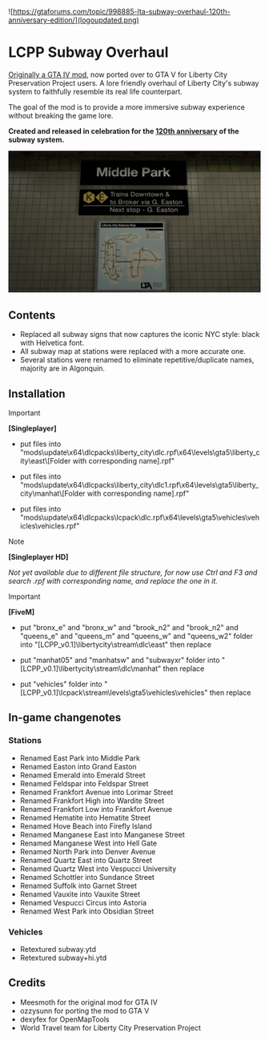 ![https://gtaforums.com/topic/998885-lta-subway-overhaul-120th-anniversary-edition/](logoupdated.png)

# LCPP Subway Overhaul
[Originally a GTA IV mod](https://github.com/Meesmoth/LTA-Subway-Overhaul), now ported over to GTA V for Liberty City Preservation Project users. A lore friendly overhaul of Liberty City's subway system to faithfully resemble its real life counterpart.

The goal of the mod is to provide a more immersive subway experience without breaking the game lore.

**Created and released in celebration for the [120th anniversary](https://ny1.com/nyc/all-boroughs/traffic_and_transit/2024/10/26/new-york-city-subway-celebrates-120th-anniversary) of the subway system.**

![](image.jpg)

## Contents
- Replaced all subway signs that now captures the iconic NYC style: black with Helvetica font.
- All subway map at stations were replaced with a more accurate one.
- Several stations were renamed to eliminate repetitive/duplicate names, majority are in Algonquin.

## Installation
> [!IMPORTANT]
> **[Singleplayer]**
> 
> * put files into "mods\update\x64\dlcpacks\liberty_city\dlc.rpf\x64\levels\gta5\liberty_city\east\\[Folder with corresponding name].rpf"
> 
> * put files into "mods\update\x64\dlcpacks\liberty_city\dlc1.rpf\x64\levels\gta5\liberty_city\manhat\\[Folder with corresponding name].rpf"
> 
> * put files into "mods\update\x64\dlcpacks\lcpack\dlc.rpf\x64\levels\gta5\vehicles\vehicles\vehicles.rpf"

> [!NOTE]
> **[Singleplayer HD]**
> 
> *Not yet available due to different file structure, for now use Ctrl and F3 and search .rpf with corresponding name, and replace the one in it.*

> [!IMPORTANT]
> **[FiveM]**
> 
> * put "bronx_e" and "bronx_w" and "brook_n2" and "brook_n2" and "queens_e" and "queens_m" and "queens_w" and "queens_w2" folder into "[LCPP_v0.1]\libertycity\stream\dlc\east" then replace
> 
> * put "manhat05" and "manhatsw" and "subwayxr" folder into "[LCPP_v0.1]\libertycity\stream\dlc\manhat" then replace
> 
> * put "vehicles" folder into "[LCPP_v0.1]\lcpack\stream\levels\gta5\vehicles\vehicles" then replace

## In-game changenotes
### Stations
- Renamed East Park into Middle Park
- Renamed Easton into Grand Easton
- Renamed Emerald into Emerald Street
- Renamed Feldspar into Feldspar Street
- Renamed Frankfort Avenue into Lorimar Street
- Renamed Frankfort High into Wardite Street
- Renamed Frankfort Low into Frankfort Avenue
- Renamed Hematite into Hematite Street
- Renamed Hove Beach into Firefly Island
- Renamed Manganese East into Manganese Street
- Renamed Manganese West into Hell Gate
- Renamed North Park into Denver Avenue
- Renamed Quartz East into Quartz Street
- Renamed Quartz West into Vespucci University
- Renamed Schottler into Sundance Street
- Renamed Suffolk into Garnet Street
- Renamed Vauxite into Vauxite Street
- Renamed Vespucci Circus into Astoria
- Renamed West Park into Obsidian Street

### Vehicles
- Retextured subway.ytd
- Retextured subway+hi.ytd

## Credits
- Meesmoth for the original mod for GTA IV
- ozzysunn for porting the mod to GTA V
- dexyfex for OpenMapTools
- World Travel team for Liberty City Preservation Project
